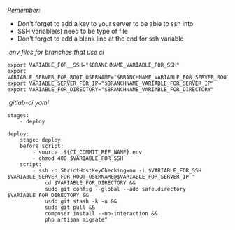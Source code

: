 *Remember:*
* Don't forget to add a key to your server to be able to ssh into
* SSH variable(s) need to be type of file
* Don't forget to add a blank line at the end for ssh variable


*.env files for branches that use ci*
```
export VARIABLE_FOR__SSH="$BRANCHNAME_VARIABLE_FOR_SSH"
export VARIABLE_SERVER_FOR_ROOT_USERNAME="$BRANCHNAME_VARIABLE_FOR_SERVER_ROOT_USERNAME"
export VARIABLE_SERVER_FOR_IP="$BRANCHNAME_VARIABLE_FOR_SERVER_IP"
export VARIABLE_FOR_DIRECTORY="$BRANCHNAME_VARIABLE_FOR_DIRECTORY"
```

*.gitlab-ci.yaml*
```
stages:
    - deploy

deploy:
    stage: deploy
    before_script:
        - source .${CI_COMMIT_REF_NAME}.env
        - chmod 400 $VARIABLE_FOR_SSH
    script:
        - ssh -o StrictHostKeyChecking=no -i $VARIABLE_FOR_SSH $VARIABLE_SERVER_FOR_ROOT_USERNAME@$VARIABLE_FOR_SERVER_IP "
            cd $VARIABLE_FOR_DIRECTORY &&
            sudo git config --global --add safe.directory $VARIABLE_FOR_DIRECTORY &&
            usdo git stash -k -u &&
            sudo git pull &&
            composer install --no-interaction &&
            php artisan migrate"
```
